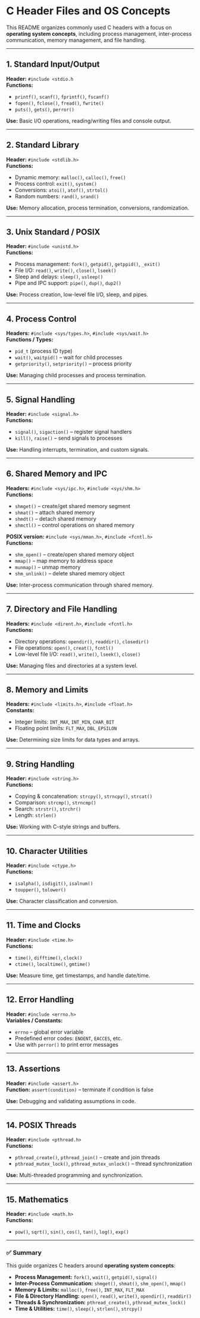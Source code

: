 # C Header Files and OS Concepts

This README organizes commonly used C headers with a focus on **operating system concepts**, including process management, inter-process communication, memory management, and file handling.

---

## 1. Standard Input/Output
**Header:** `#include <stdio.h`  
**Functions:**  
- `printf()`, `scanf()`, `fprintf()`, `fscanf()`  
- `fopen()`, `fclose()`, `fread()`, `fwrite()`  
- `puts()`, `gets()`, `perror()`  

**Use:** Basic I/O operations, reading/writing files and console output.

---

## 2. Standard Library
**Header:** `#include <stdlib.h>`  
**Functions:**  
- Dynamic memory: `malloc()`, `calloc()`, `free()`  
- Process control: `exit()`, `system()`  
- Conversions: `atoi()`, `atof()`, `strtol()`  
- Random numbers: `rand()`, `srand()`  

**Use:** Memory allocation, process termination, conversions, randomization.

---

## 3. Unix Standard / POSIX
**Header:** `#include <unistd.h>`  
**Functions:**  
- Process management: `fork()`, `getpid()`, `getppid()`, `_exit()`  
- File I/O: `read()`, `write()`, `close()`, `lseek()`  
- Sleep and delays: `sleep()`, `usleep()`  
- Pipe and IPC support: `pipe()`, `dup()`, `dup2()`  

**Use:** Process creation, low-level file I/O, sleep, and pipes.

---

## 4. Process Control
**Headers:** `#include <sys/types.h>`, `#include <sys/wait.h>`  
**Functions / Types:**  
- `pid_t` (process ID type)  
- `wait()`, `waitpid()` – wait for child processes  
- `getpriority()`, `setpriority()` – process priority  

**Use:** Managing child processes and process termination.

---

## 5. Signal Handling
**Header:** `#include <signal.h>`  
**Functions:**  
- `signal()`, `sigaction()` – register signal handlers  
- `kill()`, `raise()` – send signals to processes  

**Use:** Handling interrupts, termination, and custom signals.

---

## 6. Shared Memory and IPC
**Headers:** `#include <sys/ipc.h>`, `#include <sys/shm.h>`  
**Functions:**  
- `shmget()` – create/get shared memory segment  
- `shmat()` – attach shared memory  
- `shmdt()` – detach shared memory  
- `shmctl()` – control operations on shared memory  

**POSIX version:** `#include <sys/mman.h>`, `#include <fcntl.h>`  
**Functions:**  
- `shm_open()` – create/open shared memory object  
- `mmap()` – map memory to address space  
- `munmap()` – unmap memory  
- `shm_unlink()` – delete shared memory object  

**Use:** Inter-process communication through shared memory.

---

## 7. Directory and File Handling
**Headers:** `#include <dirent.h>`, `#include <fcntl.h>`  
**Functions:**  
- Directory operations: `opendir()`, `readdir()`, `closedir()`  
- File operations: `open()`, `creat()`, `fcntl()`  
- Low-level file I/O: `read()`, `write()`, `lseek()`, `close()`  

**Use:** Managing files and directories at a system level.

---

## 8. Memory and Limits
**Headers:** `#include <limits.h>`, `#include <float.h>`  
**Constants:**  
- Integer limits: `INT_MAX`, `INT_MIN`, `CHAR_BIT`  
- Floating point limits: `FLT_MAX`, `DBL_EPSILON`  

**Use:** Determining size limits for data types and arrays.

---

## 9. String Handling
**Header:** `#include <string.h>`  
**Functions:**  
- Copying & concatenation: `strcpy()`, `strncpy()`, `strcat()`  
- Comparison: `strcmp()`, `strncmp()`  
- Search: `strstr()`, `strchr()`  
- Length: `strlen()`  

**Use:** Working with C-style strings and buffers.

---

## 10. Character Utilities
**Header:** `#include <ctype.h>`  
**Functions:**  
- `isalpha()`, `isdigit()`, `isalnum()`  
- `toupper()`, `tolower()`  

**Use:** Character classification and conversion.

---

## 11. Time and Clocks
**Header:** `#include <time.h>`  
**Functions:**  
- `time()`, `difftime()`, `clock()`  
- `ctime()`, `localtime()`, `gmtime()`  

**Use:** Measure time, get timestamps, and handle date/time.

---

## 12. Error Handling
**Header:** `#include <errno.h>`  
**Variables / Constants:**  
- `errno` – global error variable  
- Predefined error codes: `ENOENT`, `EACCES`, etc.  
- Use with `perror()` to print error messages  

---

## 13. Assertions
**Header:** `#include <assert.h>`  
**Function:** `assert(condition)` – terminate if condition is false  

**Use:** Debugging and validating assumptions in code.

---

## 14. POSIX Threads
**Header:** `#include <pthread.h>`  
**Functions:**  
- `pthread_create()`, `pthread_join()` – create and join threads  
- `pthread_mutex_lock()`, `pthread_mutex_unlock()` – thread synchronization  

**Use:** Multi-threaded programming and synchronization.

---

## 15. Mathematics
**Header:** `#include <math.h>`  
**Functions:**  
- `pow()`, `sqrt()`, `sin()`, `cos()`, `tan()`, `log()`, `exp()`  

---

### ✅ Summary

This guide organizes C headers around **operating system concepts**:

- **Process Management:** `fork()`, `wait()`, `getpid()`, `signal()`  
- **Inter-Process Communication:** `shmget()`, `shmat()`, `shm_open()`, `mmap()`  
- **Memory & Limits:** `malloc()`, `free()`, `INT_MAX`, `FLT_MAX`  
- **File & Directory Handling:** `open()`, `read()`, `write()`, `opendir()`, `readdir()`  
- **Threads & Synchronization:** `pthread_create()`, `pthread_mutex_lock()`  
- **Time & Utilities:** `time()`, `sleep()`, `strlen()`, `strcpy()`
